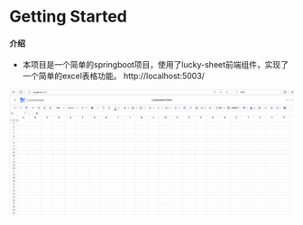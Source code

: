 # Getting Started

#### 介绍 
- 本项目是一个简单的springboot项目，使用了lucky-sheet前端组件，实现了一个简单的excel表格功能。
http://localhost:5003/

![img.png](img.png)